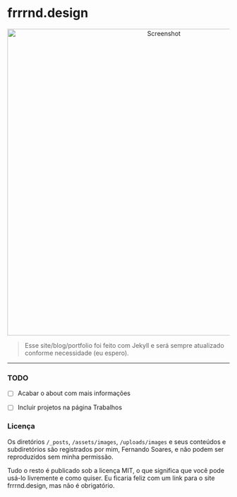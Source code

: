 # frrrnd.design

<p align="center">
    <img src="https://github.com/frrrnd/frrrnd.github.io/blob/master/screenshot.png" width="694" alt="Screenshot">
</p>


> Esse site/blog/portfolio foi feito com Jekyll e será sempre atualizado conforme necessidade (eu espero).

---

### TODO

- [ ] Acabar o about com mais informações

- [ ] Incluir projetos na página Trabalhos

### Licença


Os diretórios ```/_posts```, ```/assets/images```, ```/uploads/images``` e seus conteúdos e subdiretórios são registrados por mim, Fernando Soares, e não podem ser reproduzidos sem minha permissão.

Tudo o resto é publicado sob a licença MIT, o que significa que você pode usá-lo livremente e como quiser. Eu ficaria feliz com um link para o site frrrnd.design, mas não é obrigatório.